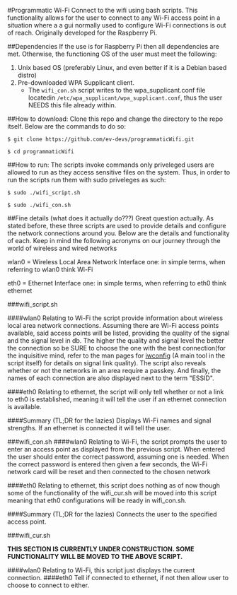 #Programmatic Wi-Fi
Connect to the wifi using bash scripts. This functionality allows for the user to connect to any Wi-Fi access point in a situation where a a gui normally used to configure Wi-Fi connections is out of reach. Originally developed for the Raspberry Pi.

##Dependencies
If the use is for Raspberry Pi then all dependencies are met. Otherwise, the functioning OS of the user must meet the following:

1. Unix based OS (preferably Linux, and even better if it is a Debian based distro)
2. Pre-downloaded WPA Supplicant client.
    * The `wifi_con.sh` script writes to the wpa_supplicant.conf file locatedin `/etc/wpa_supplicant/wpa_supplicant.conf`, thus the user NEEDS this file already within.


##How to download:
Clone this repo and change the directory to the repo itself. Below are the commands to do so:

`$ git clone https://github.com/ev-devs/programmaticWifi.git`

`$ cd programmaticWifi`

##How to run:
The scripts invoke commands only priveleged users are allowed to run as they access sensitive files on the system. Thus, in order to run the scripts run them with sudo priveleges as such:

`$ sudo ./wifi_script.sh`

`$ sudo ./wifi_con.sh`

##Fine details (what does it actually do???)
Great question actually. As stated before, these three scripts are used to provide details and configure the network connections around you. Below are the details and functionality of each. Keep in mind the
following acronyms on our journey through the world of wireless and wired networks

wlan0 = Wireless Local Area Network Interface one: in simple terms, when referring to wlan0 think Wi-Fi

eth0 = Ethernet Interface one: in simple terms, when referring to eth0 think ethernet

###wifi_script.sh

####wlan0
Relating to Wi-Fi the script provide information about wireless local area network connections. Assuming there are Wi-Fi access points available, said access points will be listed, providing the quality
of the signal and the signal level in db. The higher the quality and signal level the better the connection so be SURE to choose the one with the best connection(for the inquisitive mind, refer to the man pages for [iwconfig](http://linux.die.net/man/8/iwconfig) (A main tool in the script itself) for details on signal link quality).
The script also reveals whether or not the networks in an area require a passkey. And finally, the names of each connection are also displayed next to the term "ESSID".

####eth0
Relating to ethernet, the script will only tell whether or not a link to eth0 is established, meaning it will tell the user if an ethernet connection is available.

####Summary (TL;DR for the lazies)
Displays Wi-Fi names and signal strengths. If an ethernet is connected it will tell the user.

###wifi_con.sh
####wlan0
Relating to Wi-Fi, the script prompts the user to enter an access point as displayed from the previous script. When entered the user should enter the correct password, assuming one is needed. When the correct
password is entered then given a few seconds, the Wi-Fi network card will be reset and then connected to the chosen network

####eth0
Relating to ethernet, this script does nothing as of now though some of the functionality of the wifi_cur.sh will be moved into this script meaning that eth0 configurations will be ready in wifi_con.sh.

####Summary (TL;DR for the lazies)
Connects the user to the specified access point.

###wifi_cur.sh

**THIS SECTION IS CURRENTLY UNDER CONSTRUCTION. SOME FUNCTIONALITY WILL BE MOVED TO THE ABOVE SCRIPT.**

####wlan0
Relating to Wi-Fi, this script just displays the current connection.
####eth0
Tell if connected to ethernet, if not then allow user to choose to connect to either.
